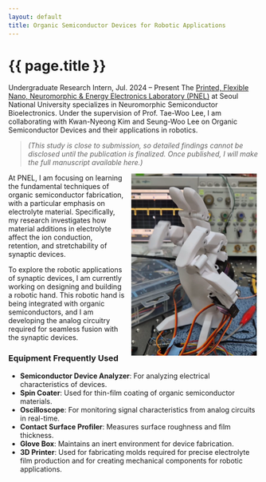 ```yaml
---
layout: default
title: Organic Semiconductor Devices for Robotic Applications
---
```


# {{ page.title }}

<div class="message">
Undergraduate Research Intern, Jul. 2024 – Present
The <a href="https://www.pnel.snu.ac.kr/">Printed, Flexible Nano, Neuromorphic & Energy Electronics Laboratory (PNEL)</a> at Seoul National University specializes in Neuromorphic Semiconductor Bioelectronics. Under the supervision of Prof. Tae-Woo Lee, I am collaborating with Kwan-Nyeong Kim and Seung-Woo Lee on Organic Semiconductor Devices and their applications in robotics.
</div>

> *(This study is close to submission, so detailed findings cannot be disclosed until the publication is finalized. Once published, I will make the full manuscript available here.)*

<img src="/images/pnel1.png" style="width:50%; float:right; margin-right:0.3rem; padding-left:0.8rem; border-radius:0">

At PNEL, I am focusing on learning the fundamental techniques of organic semiconductor fabrication, with a particular emphasis on electrolyte material. Specifically, my research investigates how material additions in electrolyte affect the ion conduction, retention, and stretchability of synaptic devices. 

To explore the robotic applications of synaptic devices, I am currently working on designing and building a robotic hand. This robotic hand is being integrated with organic semiconductors, and I am developing the analog circuitry required for seamless fusion with the synaptic devices.

### Equipment Frequently Used
- **Semiconductor Device Analyzer**: For analyzing electrical characteristics of devices.
- **Spin Coater**: Used for thin-film coating of organic semiconductor materials.
- **Oscilloscope**: For monitoring signal characteristics from analog circuits in real-time.
- **Contact Surface Profiler**: Measures surface roughness and film thickness.
- **Glove Box**: Maintains an inert environment for device fabrication.
- **3D Printer**: Used for fabricating molds required for precise electrolyte film production and for creating mechanical components for robotic applications.




